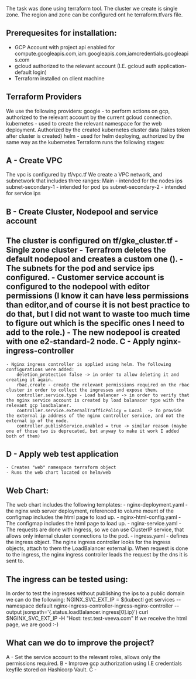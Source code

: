 The task was done using terraform tool.
The cluster we create is single zone. The region and zone can be configured ont he terraform.tfvars file.

Prerequesites for installation:
-------------------------------
 - GCP Account with project api enabled for compute.googleapis.com,iam.googleapis.com,iamcredentials.googleapis.com
 - gcloud authorized to the relevant account (I.E. gcloud auth application-default login)
 - Terraform installed on client machine


Terraform Providers
-------------------

We use the following providers:
google - to perform actions on gcp, authorized to the relevant account by the current gcloud connection.
kubernetes - used to create the relevant namespace for the web deployment. Authorized by the created kubernetes cluster data (takes token after cluster is created)
helm - used for helm deploying, authorized by the same way as the kubernetes
Terraform runs the following stages:

A - Create VPC
--------------
The vpc is configured by tf/vpc.tf
We create a VPC network, and subnetwork that includes three ranges:
    Main - intended for the nodes ips
    subnet-secondary-1 - intended for pod ips
    subnet-secondary-2 - intended for service ips

B - Create Cluster, Nodepool and service account
------------------------------------------------
The cluster is configured on tf/gke_cluster.tf
     - Single zone cluster
     - Terrafrom deletes the default nodepool and creates a custom one ().
     - The subnets for the pod and service ips configured.
     - Customer service account is configured to the nodepool with editor permissions (I know it can have less permissions than editor,and of course it is not best practice to do that, but I did not want to waste too much time to figure out which is the specific ones I need to add to the role.)
     - The new nodepool is created with one e2-standard-2 node.
C - Apply nginx-ingress-controller
----------------------------------
    - Nginx ingress controller is applied using helm. The following configurations were added:
        deletion_protection false -> in order to allow deleting it and creating it again.
        rbac.create - create the relevant permissions required on the rbac cluster in order to collect the ingresses and expose them.
        controller.service.type - Load balancer -> in order to verify that the nginx service account is created by load balanacer type with the relevant gcp loadbalaner.
        controller.service.externalTrafficPolicy = Local  -> To provide the external ip address of the nginx controller service, and not the external ip of the node.
        controller.publishService.enabled = true -> similar reason (maybe one of those two is deprecated, but anyway to make it work I added both of them)

D - Apply web test application
------------------------------
    - Creates "web" namespace terraform object
    - Runs the web chart located on helm/web

Web Chart:
----------
The web chart includes the following templates:
     - nginx-deployment.yaml - the nginx web server deployment, referenced to volume mount of the configmap includes the html page to load up.
     - nginx-html-config.yaml - The configmap includes the html page to load up.
     - nginx-service.yaml - The requests are done with ingress, so we can use ClusterIP service, that allows only internal cluster connections to the pod.
     - ingress.yaml - defines the ingress object. The nginx ingress controller looks for the ingress objects, attach to them the LoadBalancer external ip. When request is done to the ingress, the nginx ingress controller leads the request by the dns it is sent to. 


The ingress can be tested using:
--------------------------------
In order to test the ingresses without publishing the ips to a public domain we can do the following:
NGINX_SVC_EXT_IP = $(kubectl get services --namespace default nginx-ingress-controller-ingress-nginx-controller --output jsonpath='{.status.loadBalancer.ingress[0].ip}')
curl $NGINX_SVC_EXT_IP -H "Host: test.test-veeva.com"
If we receive the html page, we are good :-)

What can we do to improve the project?
--------------------------------------
A - Set the service account to the relevant roles, allows only the permissions required.
B - Improve gcp authorization using I.E credentials keyfile stored on Hashicorp Vault.
C - 